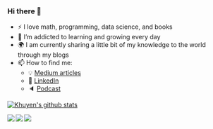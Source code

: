 ### Hi there 👋

<!--
**khuyentran1401/khuyentran1401** is a ✨ _special_ ✨ repository because its `README.md` (this file) appears on your GitHub profile.
-->

- :zap: I love math, programming, data science, and books
- 🌱 I’m addicted to learning and growing every day
- :earth_africa: I am currently sharing a little bit of my knowledge to the world through my blogs
- 📫 How to find me: 
  - :bulb: [Medium articles](https://medium.com/@khuyentran1476)
  - :office: [LinkedIn](https://www.linkedin.com/in/khuyen-tran-1ab926151/)
  - :speaker: [Podcast](https://medium.com/@theartistsofdatascience/why-we-should-be-more-like-winnie-the-pooh-khuyen-tran-on-the-artists-of-data-science-c610c91d4c14)

[![Khuyen's github stats](https://github-readme-stats.vercel.app/api?username=khuyentran1401&count_private=true&show_icons=true&theme=radical&hide_rank=false)](https://github.com/anuraghazra/github-readme-stats)

<a href="https://github.com/khuyentran1401/Machine-learning-pipeline">
  <img align="left" src="https://github-readme-stats.vercel.app/api/pin/?username=khuyentran1401&repo=Machine-learning-pipeline" />
</a>
<a href="https://github.com/khuyentran1401/Web-Scrapping-Wikipedia">
  <img align="left" src="https://github-readme-stats.vercel.app/api/pin/?username=khuyentran1401&repo=Web-Scrapping-Wikipedia" />
</a>
<a href="https://github.com/khuyentran1401/Speed-Dating">
  <img align="left" src="https://github-readme-stats.vercel.app/api/pin/?username=khuyentran1401&repo=Speed-Dating" />
</a>
